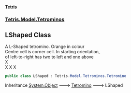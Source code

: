 #### [Tetris](index.md 'index')
### [Tetris.Model.Tetrominos](Tetris_Model_Tetrominos.md 'Tetris.Model.Tetrominos')
## LShaped Class
A L-Shaped tetromino. Orange in colour  
Centre cell is corner cell.  In starting orientation,  
of left-to-right has two to left and one above  
    X  
X X X  
```csharp
public class LShaped : Tetris.Model.Tetrominos.Tetromino
```

Inheritance [System.Object](https://docs.microsoft.com/en-us/dotnet/api/System.Object 'System.Object') &#129106; [Tetromino](Tetris_Model_Tetrominos_Tetromino.md 'Tetris.Model.Tetrominos.Tetromino') &#129106; LShaped  
